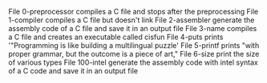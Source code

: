 File 0-preprocessor compiles a C file and stops after the preprocessing
File 1-compiler compiles a C file but doesn't link
File 2-assembler generate the assembly code of a C file and save it in an output file
File 3-name compiles a C file and creates an executable called cisfun
File 4-puts prints '"Programming is like building a multilingual puzzle'
File 5-printf prints "with proper grammar, but the outcome is a piece of art,"
File 6-size print the size of various types 
File 100-intel generate the assembly code with intel syntax of a C code and save it in an output file

